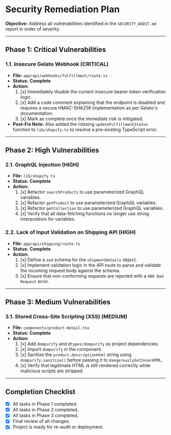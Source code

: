 # Security Remediation Plan

**Objective:** Address all vulnerabilities identified in the `SECURITY_AUDIT.md` report in order of severity.

---

## Phase 1: Critical Vulnerabilities

### 1.1. Insecure Gelato Webhook (CRITICAL)
-   **File:** `app/api/webhooks/fulfillment/route.ts`
-   **Status:** **Complete**
-   **Action:**
    1.  [x] Immediately disable the current insecure bearer token verification logic.
    2.  [x] Add a code comment explaining that the endpoint is disabled and requires a secure HMAC-SHA256 implementation as per Gelato's documentation.
    3.  [x] Mark as complete once the immediate risk is mitigated.
-   **Post-Fix Note:** Also added the missing `updateFulfillmentStatus` function to `lib/shopify.ts` to resolve a pre-existing TypeScript error.

---

## Phase 2: High Vulnerabilities

### 2.1. GraphQL Injection (HIGH)
-   **File:** `lib/shopify.ts`
-   **Status:** **Complete**
-   **Action:**
    1.  [x] Refactor `searchProducts` to use parameterized GraphQL variables.
    2.  [x] Refactor `getProduct` to use parameterized GraphQL variables.
    3.  [x] Refactor `getCollection` to use parameterized GraphQL variables.
    4.  [x] Verify that all data-fetching functions no longer use string interpolation for variables.

### 2.2. Lack of Input Validation on Shipping API (HIGH)
-   **File:** `app/api/shipping/route.ts`
-   **Status:** **Complete**
-   **Action:**
    1.  [x] Define a `zod` schema for the `shipmentDetails` object.
    2.  [x] Implement validation logic in the API route to parse and validate the incoming request body against the schema.
    3.  [x] Ensure that non-conforming requests are rejected with a `400 Bad Request` error.

---

## Phase 3: Medium Vulnerabilities

### 3.1. Stored Cross-Site Scripting (XSS) (MEDIUM)
-   **File:** `components/product-detail.tsx`
-   **Status:** **Complete**
-   **Action:**
    1.  [x] Add `dompurify` and `@types/dompurify` as project dependencies.
    2.  [x] Import `dompurify` in the component.
    3.  [x] Sanitize the `product.descriptionHtml` string using `dompurify.sanitize()` before passing it to `dangerouslySetInnerHTML`.
    4.  [x] Verify that legitimate HTML is still rendered correctly while malicious scripts are stripped.

---

## Completion Checklist

-   [x] All tasks in Phase 1 completed.
-   [x] All tasks in Phase 2 completed.
-   [x] All tasks in Phase 3 completed.
-   [x] Final review of all changes.
-   [x] Project is ready for re-audit or deployment.

